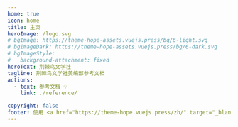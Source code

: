 ```yaml
---
home: true
icon: home
title: 主页
heroImage: /logo.svg
# bgImage: https://theme-hope-assets.vuejs.press/bg/6-light.svg
# bgImageDark: https://theme-hope-assets.vuejs.press/bg/6-dark.svg
# bgImageStyle:
#   background-attachment: fixed
heroText: 荆棘鸟文学社
tagline: 荆棘鸟文学社美编部参考文档
actions:
  - text: 参考文档 💡
    link: ./reference/

copyright: false
footer: 使用 <a href="https://theme-hope.vuejs.press/zh/" target="_blank">VuePress Theme Hope</a> 主题 | MIT 协议, 版权所有 © 2019-present Mr.Hope
---
```


